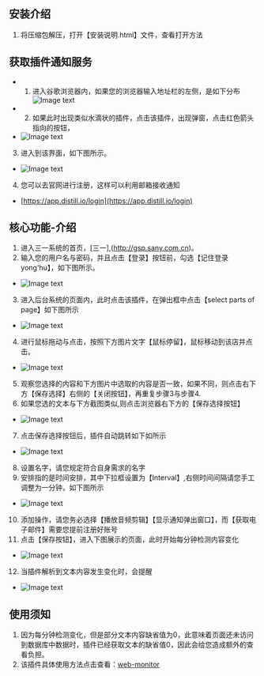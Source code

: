 ## 安装介绍
1. 将压缩包解压，打开【安装说明.html】文件，查看打开方法

## 获取插件通知服务
- 1. 进入谷歌浏览器内，如果您的浏览器输入地址栏的左侧，是如下分布
![Image text](./img/step-one.png)
- 2. 如果此时出现类似水滴状的插件，点击该插件，出现弹窗，点击红色箭头指向的按钮，
- ![Image text](./img/step-two.png)
3. 进入到该界面，如下图所示。
- ![Image text](./img/step-three.png)
4. 您可以去官网进行注册，这样可以利用邮箱接收通知
- [https://app.distill.io/login](https://app.distill.io/login) 


## 核心功能-介绍
1. 进入三一系统的首页，[三一],(http://gsp.sany.com.cn)。
2. 输入您的用户名与密码，并且点击【登录】按钮前，勾选【记住登录yong'hu】，如下图所示。
- ![Image text](./img/step-four.png)
3. 进入后台系统的页面内，此时点击该插件，在弹出框中点击【select parts of page】如下图所示
- ![Image text](./img/step-five.png)
4. 进行鼠标拖动与点击，按照下方图片文字【鼠标停留】，鼠标移动到该店并点击。
- ![Image text](./img/step-nine.png)
5. 观察您选择的内容和下方图片中选取的内容是否一致，如果不同，则点击右下方【保存选择】右侧的【关闭按钮】，再重复步骤3与步骤4.
6. 如果您选的文本与下方截图类似,则点击浏览器右下方的【保存选择按钮】
- ![Image text](./img/step-eight.png)
7. 点击保存选择按钮后，插件自动跳转如下如所示
- ![Image text](./img/step-ten.png)
8. 设置名字，请您规定符合自身需求的名字
9. 安排指的是时间安排，其中下拉框设置为【Interval】,右侧时间间隔请您手工调整为一分钟，如下图所示
- ![Image text](./img/step-ten.png)
10. 添加操作，请您务必选择【播放音频剪辑】【显示通知弹出窗口】，而【获取电子邮件】需要您提前注册好账号
11. 点击【保存按钮】，进入下图展示的页面，此时开始每分钟检测内容变化
- ![Image text](./img/step-eleven.png)
12. 当插件解析到文本内容发生变化时，会提醒
- ![Image text](./img/step-tweleve.png)

## 使用须知
1. 因为每分钟检测变化，但是部分文本内容缺省值为0，此意味着页面还未访问到数据库中数据时，插件已经获取文本的缺省值0，因此会给您造成额外的查看负担。
2. 该插件具体使用方法点击查看：[web-monitor](https://distill.io/kb/help/distill-chrome-extension/)